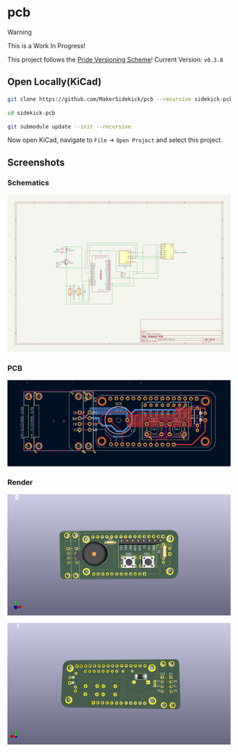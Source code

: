 # pcb

> [!WARNING]
> This is a Work In Progress!

This project follows the [Pride Versioning Scheme](https://pridever.org)! Current Version: `v0.3.8`

## Open Locally(KiCad)

```bash
git clone https://github.com/MakerSidekick/pcb --recursive sidekick-pcb
```

```bash
cd sidekick-pcb
```

```bash
git submodule update --init --recursive
```

Now open KiCad, navigate to `File` -> `Open Project` and select this project. 

## Screenshots

### Schematics
![A screenshot of a sidekick board, schematics](assets/sch.jpg)

### PCB
![A screenshot of a sidekick board, schematics](assets/pcb.png)

### Render
![A screenshot of a sidekick board, rendered, front side](assets/render-front.png)

![A screenshot of a sidekick board, rendered, back side](assets/render-back.png)

